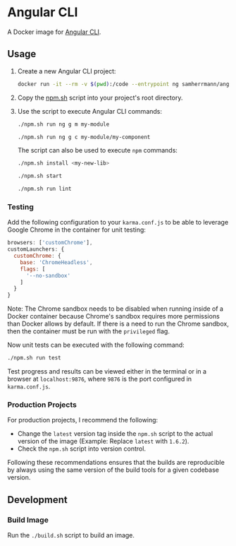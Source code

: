 # Angular CLI
A Docker image for [Angular CLI](https://github.com/angular/angular-cli).

## Usage
1. Create a new Angular CLI project:
    ```sh
    docker run -it --rm -v $(pwd):/code --entrypoint ng samherrmann/angular-cli new my-app
    ```

2. Copy the [npm.sh](npm.sh) script into your project's root directory.

3. Use the script to execute Angular CLI commands:
    ```sh
    ./npm.sh run ng g m my-module
    ```
    ```sh
    ./npm.sh run ng g c my-module/my-component
    ```

    The script can also be used to execute `npm` commands:
    ```sh
    ./npm.sh install <my-new-lib>
    ```
    ```sh
    ./npm.sh start
    ```
    ```sh
    ./npm.sh run lint
    ```

### Testing
Add the following configuration to your `karma.conf.js` to be able to leverage
Google Chrome in the container for unit testing:

```js
browsers: ['customChrome'],
customLaunchers: {
  customChrome: {
    base: 'ChromeHeadless',
    flags: [
      '--no-sandbox'
    ]
  }
}
```
Note: The Chrome sandbox needs to be disabled when running inside of a Docker container
because Chrome's sandbox requires more permissions than Docker allows by default. If
there is a need to run the Chrome sandbox, then the container must be run with the
`privileged` flag.

Now unit tests can be executed with the following command:
```sh
./npm.sh run test
```
Test progress and results can be viewed either in the terminal or in a browser at
`localhost:9876`, where `9876` is the port configured in `karma.conf.js`.

### Production Projects
For production projects, I recommend the following:

* Change the `latest` version tag inside the `npm.sh` script to the actual version
of the image (Example: Replace `latest` with `1.6.2`).
* Check the `npm.sh` script into version control.

Following these recommendations ensures that the builds are reproducible by
always using the same version of the build tools for a given codebase version.

## Development
### Build Image
Run the `./build.sh` script to build an image.
